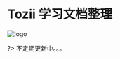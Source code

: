 # Tozii 学习文档整理

![logo](https://tozii.github.io/Asset/document/images/icon.svg ':size=100')

?> 不定期更新中。。。